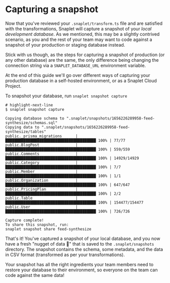 # Capturing a snapshot

Now that you've reviewed your `.snaplet/transform.ts` file and are satisfied with the transformations, Snaplet will capture a snapshot of your _local development database_. As we mentioned, this may be a slightly contrived scenario, as you and the rest of your team may want to code against a snapshot of your production or staging database instead. 

Stick with us though, as the steps for capturing a snapshot of production (or any other database) are the same, the only difference being changing the connection string via a `SNAPLET_DATABASE_URL` environment variable. 

At the end of this guide we'll go over different ways of capturing your production database in a self-hosted environment, or as a Snaplet Cloud Project.

To snapshot your database, run `snaplet snapshot capture`

```terminal
# highlight-next-line
$ snaplet snapshot capture

Copying database schema to ".snaplet/snapshots/1656226289958-feed-synthesize/schemas.sql"
Copying data to ".snaplet/snapshots/1656226289958-feed-synthesize/tables"
public._prisma_migrations      | ████████████████████████████████████████ 100% | 77/77
public.BlogPost                | ████████████████████████████████████████ 100% | 559/559
public.Comments                | ████████████████████████████████████████ 100% | 14929/14929
public.Category                | ████████████████████████████████████████ 100% | 7/7
public.Member                  | ████████████████████████████████████████ 100% | 1/1
public.Organization            | ████████████████████████████████████████ 100% | 647/647
public.PricingPlan             | ████████████████████████████████████████ 100% | 2/2
public.Table                   | ████████████████████████████████████████ 100% | 154477/154477
public.User                    | ████████████████████████████████████████ 100% | 726/726

Capture complete!
To share this snapshot, run:
snaplet snapshot share feed-synthesize
```

That's it! You've captured a snapshot of your local database, and you now have a fresh "nugget of data 🍗" that is saved to the `.snaplet/snapshots` directory.
The snapshot contains the schema, some metadata, and the data in CSV format (transformed as per your transformations).

Your snapshot has all the right ingredients your team members need to restore your database to their environment, so everyone on the team can code against the same data!
